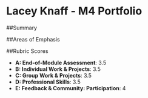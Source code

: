# Lacey Knaff - M4 Portfolio

##Summary

##Areas of Emphasis

##Rubric Scores
* **A: End-of-Module Assessment**: 3.5
* **B: Individual Work & Projects**: 3.5
* **C: Group Work & Projects**: 3.5
* **D: Professional Skills**: 3.5
* **E: Feedback & Community: Participation**: 4
